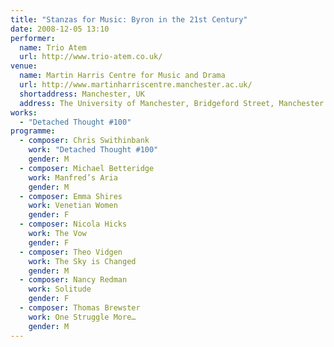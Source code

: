 ```yaml
---
title: "Stanzas for Music: Byron in the 21st Century"
date: 2008-12-05 13:10
performer:
  name: Trio Atem
  url: http://www.trio-atem.co.uk/
venue:
  name: Martin Harris Centre for Music and Drama
  url: http://www.martinharriscentre.manchester.ac.uk/
  shortaddress: Manchester, UK
  address: The University of Manchester, Bridgeford Street, Manchester M13 9PL, United Kingdom
works:
  - "Detached Thought #100"
programme:
  - composer: Chris Swithinbank
    work: "Detached Thought #100"
    gender: M
  - composer: Michael Betteridge
    work: Manfred’s Aria
    gender: M
  - composer: Emma Shires
    work: Venetian Women
    gender: F
  - composer: Nicola Hicks
    work: The Vow
    gender: F
  - composer: Theo Vidgen
    work: The Sky is Changed
    gender: M
  - composer: Nancy Redman
    work: Solitude
    gender: F
  - composer: Thomas Brewster
    work: One Struggle More…
    gender: M
---
```

